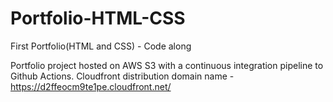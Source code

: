 # Portfolio-HTML-CSS
First Portfolio(HTML and CSS) - Code along 

Portfolio project hosted on AWS S3 with a continuous integration pipeline to Github Actions.
Cloudfront distribution domain name - https://d2ffeocm9te1pe.cloudfront.net/
